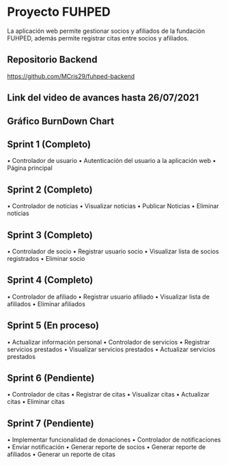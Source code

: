 # Proyecto FUHPED

La aplicación web permite gestionar socios y afiliados de la fundación FUHPED, además permite registrar citas entre socios y afiliados.

## Repositorio Backend
https://github.com/MCris29/fuhped-backend

## Link del video de avances hasta 26/07/2021


## Gráfico BurnDown Chart


## Sprint 1 (Completo)
•	Controlador de usuario
•	Autenticación del usuario a la aplicación web
•	Página principal

## Sprint 2 (Completo)
•	Controlador de noticias
•	Visualizar noticias
•	Publicar Noticias
•	Eliminar noticias


## Sprint 3 (Completo)
•	Controlador de socio
•	Registrar usuario socio
•	Visualizar lista de socios registrados
•	Eliminar socio


## Sprint 4 (Completo)
•	Controlador de afiliado
•	Registrar usuario afiliado
•	Visualizar lista de afiliados
•	Eliminar afiliados

## Sprint 5 (En proceso)
•	Actualizar información personal
•	Controlador de servicios
•	Registrar servicios prestados
•	Visualizar servicios prestados
•	Actualizar servicios prestados

## Sprint 6 (Pendiente)
•	Controlador de citas
•	Registrar de citas
•	Visualizar citas
•	Actualizar citas
•	Eliminar citas

## Sprint 7 (Pendiente)
•	Implementar funcionalidad de donaciones
•	Controlador de notificaciones
•	Enviar notificación
•	Generar reporte de socios
•	Generar reporte de afiliados
•	Generar un reporte de citas